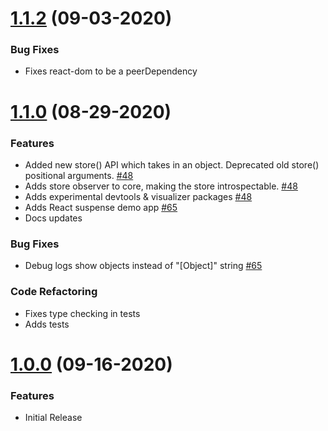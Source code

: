 # [1.1.2](https://github.com/rx-store/rx-store/compare/1.1.0...1.1.2) (09-03-2020)

### Bug Fixes

- Fixes react-dom to be a peerDependency

# [1.1.0](https://github.com/rx-store/rx-store/compare/1.0.0...1.1.0) (08-29-2020)

### Features

- Added new store() API which takes in an object. Deprecated old store() positional arguments. [#48](https://github.com/rx-store/rx-store/pull/48/files)
- Adds store observer to core, making the store introspectable. [#48](https://github.com/rx-store/rx-store/pull/48/files)
- Adds experimental devtools & visualizer packages [#48](https://github.com/rx-store/rx-store/pull/48/files)
- Adds React suspense demo app [#65](https://github.com/rx-store/rx-store/pull/65)
- Docs updates

### Bug Fixes

- Debug logs show objects instead of "[Object]" string [#65](https://github.com/rx-store/rx-store/pull/65)

### Code Refactoring

- Fixes type checking in tests
- Adds tests

# [1.0.0](https://github.com/rx-store/rx-store/compare/1.0.0) (09-16-2020)

### Features

- Initial Release
